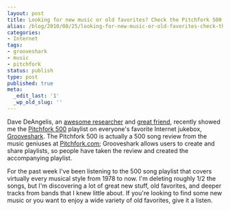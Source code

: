 ```yaml
---
layout: post
title: Looking for new music or old favorites? Check the Pitchfork 500
alias: /blog/2010/08/25/looking-for-new-music-or-old-favorites-check-the-pitchfork-500/
categories:
- Internet
tags:
- grooveshark
- music
- pitchfork
status: publish
type: post
published: true
meta:
  _edit_last: '1'
  _wp_old_slug: ''
---
```

Dave DeAngelis, an <a title="Dave DeAngelis research page" href="http://www.ddeangelis.com/" target="_blank">awesome researcher</a> and <a title="Dave DeAngelis blog" href="http://www.nameofscience.com/" target="_blank">great friend</a>, recently showed me the <a title="Pitchfork 500" href="http://thepitchfork500.com/" target="_blank">Pitchfork 500</a> playlist on everyone's favorite Internet jukebox, <a title="Grooveshark" href="http://listen.grooveshark.com/" target="_blank">Grooveshark</a>. The Pitchfork 500 is actually a 500 song review from the music geniuses at <a title="Pitchfork" href="http://www.pitchfork.com" target="_blank">Pitchfork.com</a>; Grooveshark allows users to create and share playlists, so people have taken the review and created the accompanying playlist.

For the past week I've been listening to the 500 song playlist that covers virtually every musical style from 1978 to now. I'm deleting roughly 1/2 the songs, but I'm discovering a lot of great new stuff, old favorites, and deeper tracks from bands that I knew little about. If you're looking to find some new music or you want to enjoy a wide variety of old favorites, give it a listen.
